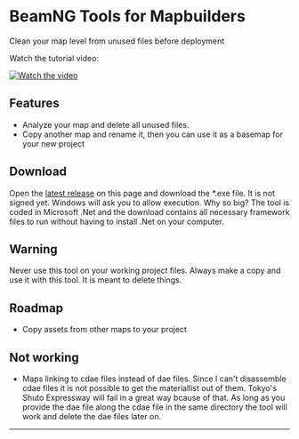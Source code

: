 # BeamNG Tools for Mapbuilders
Clean your map level from unused files before deployment

Watch the tutorial video:

[![Watch the video](https://img.youtube.com/vi/ZA1zjmpe1VU/0.jpg)](https://www.youtube.com/watch?v=ZA1zjmpe1VU) 
## Features
- Analyze your map and delete all unused files.
- Copy another map and rename it, then you can use it as a basemap for your new project

## Download
Open the [latest release](https://github.com/alexkleinwaechter/BeamNG_LevelCleanUp/releases/) on this page and download the *.exe file. It is not signed yet. Windows will ask you to allow execution. Why so big? 
The tool is coded in Microsoft .Net and the download contains all necessary framework files to run without having to install .Net on your computer.

## Warning
Never use this tool on your working project files. Always make a copy and use it with this tool. It is meant to delete things. 
## Roadmap
- Copy assets from other maps to your project

## Not working
- Maps linking to cdae files instead of dae files. Since I can't disassemble cdae files it is not possible to get the materiallist out of them. Tokyo's Shuto Expressway will fail in a great way bcause of that. As long as you provide the dae file along the cdae file in the same directory the tool will work and delete the dae files later on.

-----
